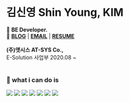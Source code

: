 # 김신영 Shin Young, KIM
:pushpin: **BE Developer.**   
:paperclip: **[BLOG](https://velog.io/@sy_keem)** | **[EMAIL](https://keemsy112@gmail.com)** | **[RESUME](https://www.wanted.co.kr/cv/BQEDAAYDA00FBQsDAgZNRA==?from=profile)**<br><br>
**(주)앳시스 AT-SYS Co.,**   
E-Solution 사업부 2020.08 ~ <br><br>
<h3>💙 what i can do is </h6>
<p>
  <img src="https://img.shields.io/badge/-Java-007396?style=flat-square&logo=Java&logoColor=white"/>
  <img src="https://img.shields.io/badge/-Spirng-6DB33F?style=flat-square&logo=Spring&logoColor=white"/>
  <img src="https://img.shields.io/badge/-JavaScript-F7DF1E?style=flat-square&logo=JavaScript&logoColor=white"/>
  <img src="https://img.shields.io/badge/-HTML5-E34F26?style=flat-square&logo=HTML5&logoColor=white"/>
  <img src="https://img.shields.io/badge/-CSS3-1572B6?style=flat-square&logo=CSS3&logoColor=white"/>
  <img src="https://img.shields.io/badge/-Oracle-F80000?style=flat-square&logo=Oracle&logoColor=white"/>
  <img src="https://img.shields.io/badge/-MySQL-4479A1?style=flat-square&logo=MySQL&logoColor=white"/>
</p>
